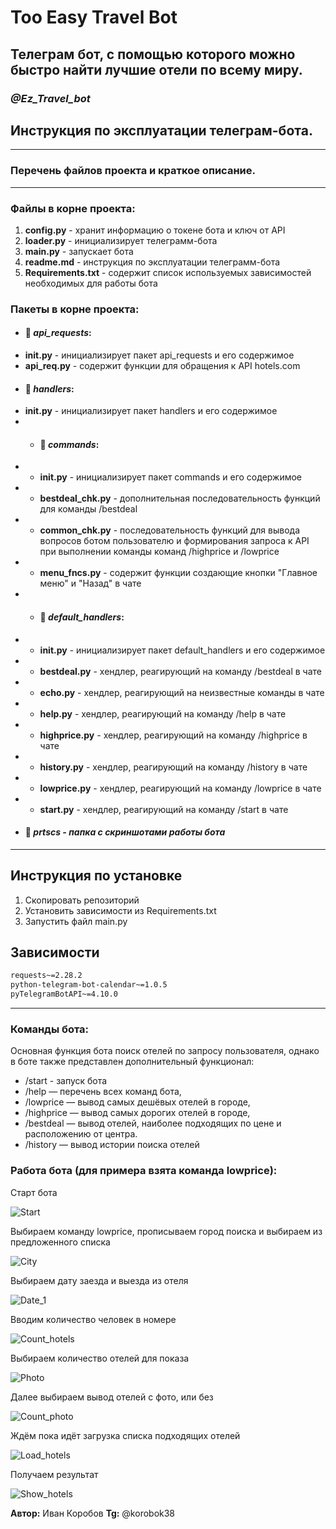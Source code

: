 # Too Easy Travel Bot

## Телеграм бот, с помощью которого можно быстро найти лучшие отели по всему миру.
### _@Ez_Travel_bot_
## Инструкция по эксплуатации телеграм-бота.

***

### Перечень файлов проекта и краткое описание.

***
### Файлы в корне проекта:
1. __config.py__ - хранит информацию о токене бота и ключ от API
2. __loader.py__ - инициализирует телеграмм-бота
3. __main.py__ - запускает бота
4. __readme.md__ - инструкция по эксплуатации телеграмм-бота
5. __Requirements.txt__ - содержит список используемых зависимостей необходимых для работы бота

### Пакеты в корне проекта:
* #### 📁 _api_requests_:
* __init.py__ - инициализирует пакет api_requests и его содержимое
* __api_req.py__ - содержит функции для обращения к API hotels.com
* #### 📁 _handlers_:
* __init.py__ - инициализирует пакет handlers и его содержимое
* * #### 📁 _commands_:
* * __init.py__ - инициализирует пакет commands и его содержимое
* * __bestdeal_chk.py__ - дополнительная последовательность функций для команды /bestdeal
* * __common_chk.py__ - последовательность функций для вывода вопросов ботом пользователю и формирования запроса к API
при выполнении команды команд /highprice и /lowprice
* * __menu_fncs.py__ - содержит функции создающие кнопки "Главное меню" и "Назад" в чате
* * #### 📁 _default_handlers_:
* * __init.py__ - инициализирует пакет default_handlers и его содержимое
* * __bestdeal.py__ - хендлер, реагирующий на команду /bestdeal в чате
* * __echo.py__ - хендлер, реагирующий на неизвестные команды в чате
* * __help.py__ - хендлер, реагирующий на команду /help в чате
* * __highprice.py__ - хендлер, реагирующий на команду /highprice в чате
* * __history.py__ - хендлер, реагирующий на команду /history в чате
* * __lowprice.py__ - хендлер, реагирующий на команду /lowprice в чате
* * __start.py__ - хендлер, реагирующий на команду /start в чате
* #### 📁 _prtscs - папка с скриншотами работы бота_
***
## Инструкция по установке

1. Скопировать репозиторий
2. Установить зависимости из Requirements.txt
3. Запустить файл main.py

## Зависимости
```requirements.txt
requests~=2.28.2
python-telegram-bot-calendar~=1.0.5
pyTelegramBotAPI~=4.10.0
```
***
### Команды бота:
Основная функция бота поиск отелей по запросу пользователя, однако в боте также представлен дополнительный функционал:
* /start - запуск бота
* /help — перечень всех команд бота,
* /lowprice — вывод самых дешёвых отелей в городе,
* /highprice — вывод самых дорогих отелей в городе,
* /bestdeal — вывод отелей, наиболее подходящих по цене и расположению от центра.
* /history — вывод истории поиска отелей

### Работа бота (для примера взята команда lowprice):

Старт бота

![Start](/prtscs/start.png)

Выбираем команду lowprice, прописываем город поиска и выбираем из предложенного списка

![City](/prtscs/city.png)

Выбираем дату заезда и выезда из отеля

![Date_1](/prtscs/date1.png)

Вводим количество человек в номере

![Count_hotels](/prtscs/date2PLUSresidents.png)

Выбираем количество отелей для показа

![Photo](/prtscs/hotelsCNT.png)

Далее выбираем вывод отелей с фото, или без

![Count_photo](/prtscs/photos.png)

Ждём пока идёт загрузка списка подходящих отелей

![Load_hotels](/prtscs/loading.png)

Получаем результат

![Show_hotels](/prtscs/result.png)

**Автор:** Иван Коробов
**Tg:** @korobok38